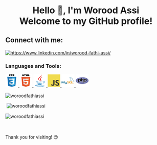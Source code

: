 <h1 align="center">Hello 👋, I'm Worood Assi <br>Welcome to my GitHub profile!</h1>

<p align="left">
  <h2 align="left">Connect with me:</h2>
<a href="https://linkedin.com/in/https://www.linkedin.com/in/worood-fathi-assi/" target="blank"><img align="center" src="https://raw.githubusercontent.com/rahuldkjain/github-profile-readme-generator/master/src/images/icons/Social/linked-in-alt.svg" alt="https://www.linkedin.com/in/worood-fathi-assi/" height="30" width="40" /></a>
</p>

<h3 align="left">Languages and Tools:</h3>
<p align="left" > <a href="https://www.w3schools.com/css/" target="_blank" rel="noreferrer"> <img src="https://raw.githubusercontent.com/devicons/devicon/master/icons/css3/css3-original-wordmark.svg" alt="css3" width="40" height="40"/> </a> <a href="https://www.w3.org/html/" target="_blank" rel="noreferrer"> <img src="https://raw.githubusercontent.com/devicons/devicon/master/icons/html5/html5-original-wordmark.svg" alt="html5" width="40" height="40"/> </a> <a href="https://www.java.com" target="_blank" rel="noreferrer"> <img src="https://raw.githubusercontent.com/devicons/devicon/master/icons/java/java-original.svg" alt="java" width="40" height="40"/> </a> <a href="https://developer.mozilla.org/en-US/docs/Web/JavaScript" target="_blank" rel="noreferrer"> <img src="https://raw.githubusercontent.com/devicons/devicon/master/icons/javascript/javascript-original.svg" alt="javascript" width="40" height="40"/> </a> <a href="https://www.mysql.com/" target="_blank" rel="noreferrer"> <img src="https://raw.githubusercontent.com/devicons/devicon/master/icons/mysql/mysql-original-wordmark.svg" alt="mysql" width="40" height="40"/> </a> <a href="https://www.php.net" target="_blank" rel="noreferrer"> <img src="https://raw.githubusercontent.com/devicons/devicon/master/icons/php/php-original.svg" alt="php" width="40" height="40"/> </a> </p>

<p><img align="center" src="https://github-readme-stats.vercel.app/api/top-langs?username=woroodfathiassi&show_icons=true&locale=en&layout=compact" alt="woroodfathiassi" /></p>

<p>&nbsp;<img align="center" src="https://github-readme-stats.vercel.app/api?username=woroodfathiassi&show_icons=true&locale=en" alt="woroodfathiassi" /></p>

<p><img align="center" src="https://github-readme-streak-stats.herokuapp.com/?user=woroodfathiassi&" alt="woroodfathiassi" /></p>

<br><br>
Thank you for visiting! 😊
